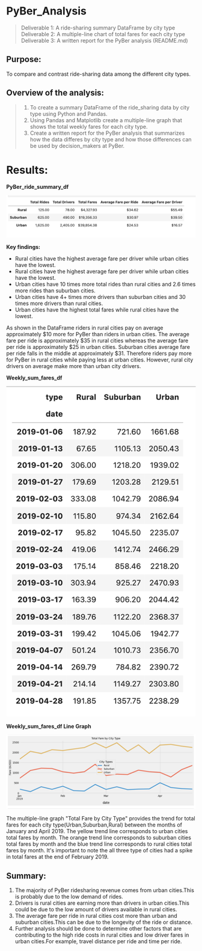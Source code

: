 # PyBer_Analysis
>Deliverable 1: A ride-sharing summary DataFrame by city type
>Deliverable 2: A multiple-line chart of total fares for each city type
>Deliverable 3: A written report for the PyBer analysis (README.md)

## Purpose:
To compare and contrast ride-sharing data among the different city types.

## Overview of the analysis:
>1. To create a summary DataFrame of the ride_sharing data by city type using Python and Pandas.
>2. Using Pandas and Matplotlib create a multiple-line graph that shows the total weekly fares for each city type.
>3. Create a written report for the PyBer analysis that summarizes how the data differes by city type and how those differences can be used by decision_makers at PyBer.

# Results:
**PyBer_ride_summary_df**

![](Images/PyBer_summary_df.png)

**Key findings:**

* Rural cities have the highest average fare per driver while urban cities have the lowest.
* Rural cities have the highest average fare per driver while urban cities have the lowest.
* Urban cities have 10 times more total rides than rural cities and 2.6 times more rides than suburban cities.
* Urban cities have 4+ times more drivers than suburban cities and 30 times more drivers than rural cities.
* Urban cities have the highest total fares while rural cities have the lowest.

As shown in the DataFrame riders in rural cities pay on average approximately $10 more for PyBer than riders in urban cities. The average fare per ride is approximately $35 in rural cities whereas the average fare per ride is approximately $25 in urban cities. Suburban cities average fare per ride falls in the middle at approximately $31. Therefore riders pay more for PyBer in rural cities while paying less at urban cities. However, rural city drivers on average make more than urban city drivers.

**Weekly_sum_fares_df**

![](Images/weekly_sum_fares_df.png)


**Weekly_sum_fares_df Line Graph**

![](Images/weekly_sum_fares_df_linegraph.png)

The multiple-line graph "Total Fare by City Type" provides the trend for total fares for each city type(Urban,Suburban,Rural) between the months of January and April 2019. The yellow trend line corresponds to urban cities total fares by month. The orange trend line corresponds to suburban cities total fares by month and the blue trend line corresponds to rural cities total fares by month. It's important to note the all three type of cities had a spike in total fares at the end of February 2019.

## Summary:
1. The majority of PyBer ridesharing revenue comes from urban cities.This is probably due to the low demand of rides.
2. Drivers is rural cities are earning more than drivers in urban cities.This could be due to the low amount of drivers available in rural cities.
3. The average fare per ride in rural cities cost more than urban and suburban cities.This can be due to the longevity of the ride or distance.
4. Further analysis should be done to determine other factors that are contributing to the high ride costs in rural cities and low driver fares in urban cities.For example, travel distance per ride and time per ride.

